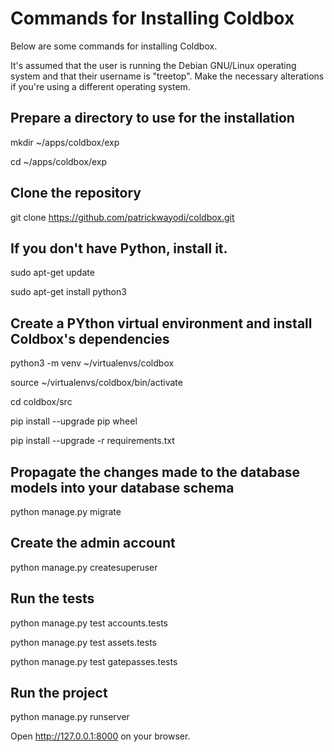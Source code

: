 Commands for Installing Coldbox
===============================


Below are some commands for installing Coldbox.

It's assumed that the user is running the Debian GNU/Linux operating system and that
their username is "treetop". Make the necessary alterations if you're using a different
operating system.


## Prepare a directory to use for the installation

mkdir ~/apps/coldbox/exp

cd ~/apps/coldbox/exp


## Clone the repository

git clone https://github.com/patrickwayodi/coldbox.git


## If you don't have Python, install it.

sudo apt-get update

sudo apt-get install python3


## Create a PYthon virtual environment and install Coldbox's dependencies

python3 -m venv ~/virtualenvs/coldbox

source ~/virtualenvs/coldbox/bin/activate

cd coldbox/src

pip install --upgrade pip wheel

pip install --upgrade -r requirements.txt


## Propagate the changes made to the database models into your database schema

python manage.py migrate


## Create the admin account

python manage.py createsuperuser


## Run the tests

python manage.py test accounts.tests

python manage.py test assets.tests

python manage.py test gatepasses.tests


## Run the project

python manage.py runserver

Open http://127.0.0.1:8000 on your browser.
